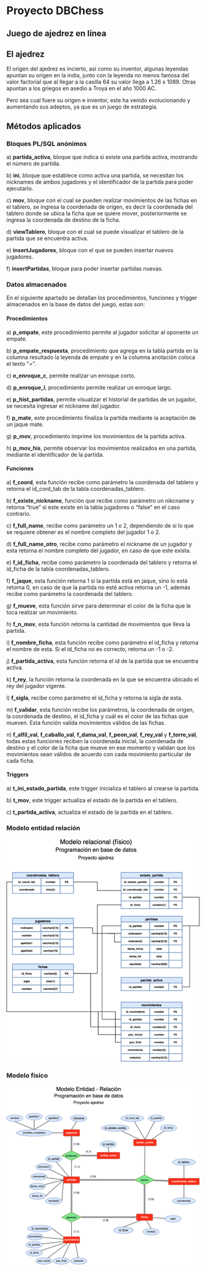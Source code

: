 # Proyecto DBChess
## Juego de ajedrez en línea

## El ajedrez
El origen del ajedrez es incierto, así como su inventor, algunas leyendas apuntan su origen en la india, junto con la leyenda no menos famosa del valor factorial que al llegar a la casilla 64 su valor llega a 1.26 x 1089. Otras apuntan a los griegos en asedio a Troya en el año 1000 AC.

Pero sea cual fuere su origen e inventor, este ha venido evolucionando y aumentando sus adeptos, ya que es un juego de estrategia.

## Métodos aplicados
### Bloques PL/SQL anónimos

a)	**partida_activa**, bloque que indica si existe una partida activa, mostrando el número de partida.

b)	**ini**, bloque que establece como activa una partida, se necesitan los nicknames de ambos jugadores y el identificador de la partida para poder ejecutarlo.

c)	**mov**, bloque con el cual se pueden realizar movimientos de las fichas en el tablero, se ingresa la coordenada de origen, es decir la coordenada del tablero donde se ubica la ficha que se quiere mover, posteriormente se ingresa la coordenada de destino de la ficha.

d)	**viewTablero**, bloque con el cual se puede visualizar el tablero de la partida que se encuentra activa.

e)	**insertJugadores**, bloque con el que se pueden insertar nuevos jugadores.

f)	**insertPartidas**, bloque para poder insertar partidas nuevas.

### Datos almacenados
En el siguiente apartado se detallan los procedimientos, funciones y trigger almacenados en la base de datos del juego, estas son:

#### Procedimientos

a)	**p_empate**, este procedimiento permite al jugador solicitar al oponente un empate.

b)	**p_empate_respuesta**, procedimiento que agrega en la tabla partida en la columna resultado la leyenda de empate y en la columna anotación coloca el texto "=”.

c)	**e_enroque_c**, permite realizar un enroque corto.

d)	**p_enroque_l**, procedimiento permite realizar un enroque largo.

e)	**p_hist_partidas**, permite visualizar el historial de partidas de un jugador, se necesita ingresar el nickname del jugador.

f)	**p_mate**, este procedimiento finaliza la partida mediante la aceptación de un jaque mate.

g)	**p_mov**, procedimiento imprime los movimientos de la partida activa.

h)	**p_mov_his**, permite observar los movimientos realizados en una partida, mediante el identificador de la partida.

#### Funciones

a)	 **f_coord**, esta función recibe como parámetro la coordenada del tablero y retorna el id_cord_tab de la tabla coordenadas_tablero.

b)	**f_existe_nickname**, función que recibe como parámetro un nikcname y retorna “true” si este existe en la tabla jugadores o “false” en el caso contrario.

c)	**f_full_name**, recibe como parámetro un 1 o 2, dependiendo de si lo que se requiere obtener es el nombre completo del jugador 1 o 2.

d)	**f_full_name_otro**, recibe como parámetro el nickname de un jugador y esta retorna el nombre completo del jugador, en caso de que este exista.

e)	**f_id_ficha**, recibe como parámetro la coordenada del tablero y retorna el id_ficha de la tabla coordenadas_tablero.

f)	**f_jaque**, esta función retorna 1 si la partida está en jaque, sino lo está retorna 0, en caso de que la partida no esté activa retorna un -1, además recibe como parámetro la coordenada del tablero.

g)	**f_mueve**, esta función sirve para determinar el color de la ficha que le toca realizar un movimiento.

h)	**f_n_mov**, esta función retorna la cantidad de movimientos que lleva la partida.

i)	**f_nombre_ficha**, esta función recibe como parámetro el id_ficha y retorna el nombre de esta. Si el id_ficha no es correcto, retorna un -1 o -2.

j)	**f_partida_activa**, esta función retorna el id de la partida que se encuentra activa.

k)	**f_rey**, la función retorna la coordenada en la que se encuentra ubicado el rey del jugador vigente.

l)	**f_sigla**, recibe como parámetro el id_ficha y retorna la sigla de esta.

m)	**f_validar**, esta función recibe los parámetros, la coordenada de origen, la coordenada de destino, el id_ficha y cuál es el color de las fichas que mueven. Esta función valida movimientos válidos de las fichas.

n)	**f_alfil_val**, **f_caballo_val**, **f_dama_val**, **f_peon_val**, **f_rey_val** y **f_torre_val**, todas estas funciones reciben la coordenada inicial, la coordenada de destino y el color de la ficha que mueve en ese momento y validan que los movimientos sean válidos de acuerdo con cada movimiento particular de cada ficha.

#### Triggers

a)	**t_ini_estado_partida**, este trigger inicializa el tablero al crearse la partida.

b)	**t_mov**, este trigger actualiza el estado de la partida en el tablero.

c)	**t_partida_activa**, actualiza el estado de la partida en el tablero.

### Modelo entidad relación

![modelo físico](img/modelo-fisico.png)

### Modelo físico

![modelo relacional](img/modelo-relacional-(ER).png)